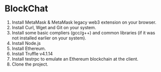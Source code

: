 # BlockChat

1. Install MetaMask & MetaMask legacy web3 extension on your browser.
2. Install Curl, Wget and Git on your system.
3. Install some basic compliers (gcc/g++) and common libraries (if it was not installed earlier on your system).
4. Install Node.js
5. Install Ethereum.
6. Install Truffle v4.1.14
7. Install testrpc to emulate an Ethereum blockchain at the client.
8. Clone the project.
